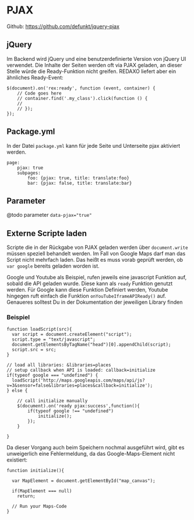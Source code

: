 # PJAX

Github: https://github.com/defunkt/jquery-pjax

## jQuery

Im Backend wird jQuery und eine benutzerdefinierte Version von jQuery UI verwendet. Die Inhalte der Seiten werden oft via PJAX geladen, an dieser Stelle würde die Ready-Funktion nicht greifen. REDAXO liefert aber ein ähnliches Ready-Event:

```
$(document).on('rex:ready', function (event, container) {
    // Code goes here
    // container.find('.my_class').click(function () {
    //     
    // });
});
```

## Package.yml

In der Datei `package.yml` kann für jede Seite und Unterseite pjax aktiviert werden.

```
page:
	pjax: true
	subpages:
		foo: {pjax: true, title: translate:foo}
		bar: {pjax: false, title: translate:bar}
```

## Parameter

@todo parameter `data-pjax="true"`

## Externe Scripte laden

Scripte die in der Rückgabe von PJAX geladen werden über `document.write` müssen speziell behandelt werden. Im Fall von Google Maps darf man das Script nicht mehrfach laden. Das heißt es muss vorab geprüft werden, ob `var google` bereits geladen worden ist.

Google und Youtube als Beispiel, rufen jeweils eine javascript Funktion auf, sobald die API geladen wurde. Diese kann als `ready` Funktion genutzt werden. Für Google kann diese Funktion Definiert werden, Youtube hingegen ruft einfach die Funktion `onYouTubeIframeAPIReady()` auf. Genaueres solltest Du in der Dokumentation der jeweiligen Library finden

### Beispiel

```
function loadScript(src){
  var script = document.createElement("script");
  script.type = "text/javascript";
  document.getElementsByTagName("head")[0].appendChild(script);
  script.src = src;
}

// load all libraries: &libraries=places
// setup callback when API is loaded: callback=initialize
if(typeof google === "undefined") {
  loadScript('http://maps.googleapis.com/maps/api/js?v=3&sensor=false&libraries=places&callback=initialize');
} else {

	// call initialize manually
	$(document).on('ready pjax:success',function(){
  		if(typeof google !== "undefined")
    		initialize();
		});
	}
	
}
```

Da dieser Vorgang auch beim Speichern nochmal ausgeführt wird, gibt es unweigerlich eine Fehlermeldung, da das Google-Maps-Element nicht existiert:

```
function initialize(){

  var MapElement = document.getElementById("map_canvas");

  if(MapElement === null)
    return;
    
  // Run your Maps-Code
}
```
